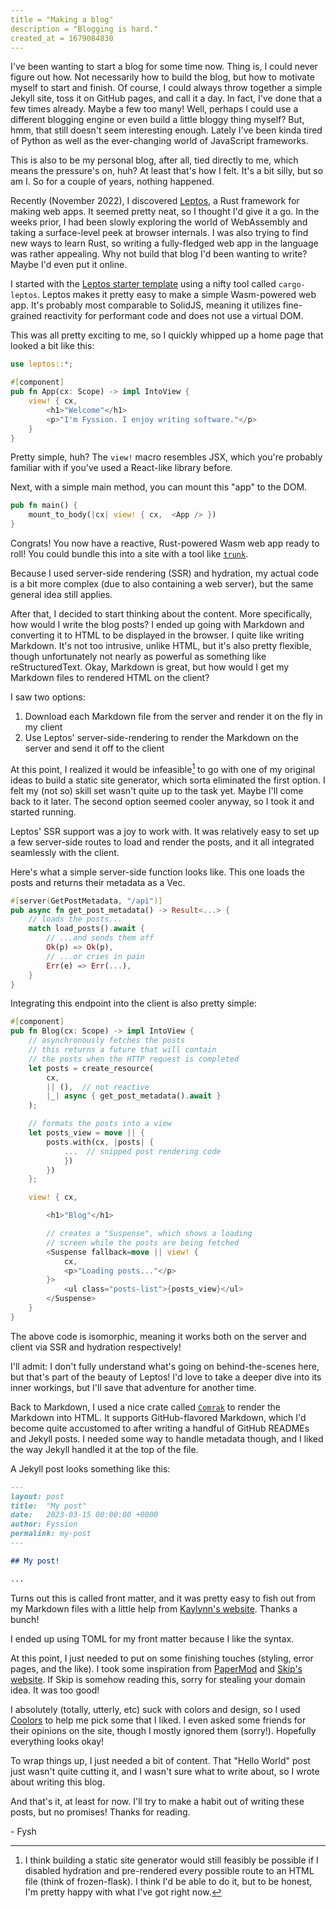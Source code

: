 ```yaml
---
title = "Making a blog"
description = "Blogging is hard."
created_at = 1679084830
---
```


I've been wanting to start a blog for some time now.
Thing is, I could never figure out how.
Not necessarily how to build the blog, but how to motivate myself to start and finish.
Of course, I could always throw together a simple Jekyll site, toss it on GitHub pages, and call it a day.
In fact, I've done that a few times already. Maybe a few too many!
Well, perhaps I could use a different blogging engine or even build a little bloggy thing myself?
But, hmm, that still doesn't seem interesting enough.
Lately I've been kinda tired of Python as well as the ever-changing world of JavaScript frameworks.

This is also to be my personal blog, after all, tied directly to me,
which means the pressure's on, huh? At least that's how I felt.
It's a bit silly, but so am I. So for a couple of years, nothing happened.

Recently (November 2022), I discovered [Leptos][leptos], a Rust framework for making web apps.
It seemed pretty neat, so I thought I'd give it a go.
In the weeks prior, I had been slowly exploring the world of WebAssembly and taking a surface-level peek at browser internals.
I was also trying to find new ways to learn Rust, so writing a fully-fledged web app in the language was rather appealing.
Why not build that blog I'd been wanting to write?
Maybe I'd even put it online.

I started with the [Leptos starter template][leptos-starter] using a nifty tool called `cargo-leptos`.
Leptos makes it pretty easy to make a simple Wasm-powered web app.
It's probably most comparable to SolidJS, meaning it utilizes fine-grained reactivity for performant code
and does not use a virtual DOM.

This was all pretty exciting to me,
so I quickly whipped up a home page that looked a bit like this:

```rust
use leptos::*;

#[component]
pub fn App(cx: Scope) -> impl IntoView {
    view! { cx,
        <h1>"Welcome"</h1>
        <p>"I'm Fyssion. I enjoy writing software."</p>
    }
}
```

Pretty simple, huh?
The `view!` macro resembles JSX,
which you're probably familiar with if you've used a React-like library before.

Next, with a simple main method, you can mount this "app" to the DOM.

```rust
pub fn main() {
    mount_to_body(|cx| view! { cx,  <App /> })
}
```

Congrats! You now have a reactive, Rust-powered Wasm web app ready to roll!
You could bundle this into a site with a tool like [`trunk`][trunk].

Because I used server-side rendering (SSR) and hydration,
my actual code is a bit more complex (due to also containing a web server),
but the same general idea still applies.

After that, I decided to start thinking about the content.
More specifically, how would I write the blog posts?
I ended up going with Markdown and converting it to HTML to be displayed in the browser.
I quite like writing Markdown.
It's not too intrusive, unlike HTML, but it's also pretty flexible,
though unfortunately not nearly as powerful as something like reStructuredText.
Okay, Markdown is great, but how would I get my Markdown files to rendered HTML on the client?

I saw two options:

1. Download each Markdown file from the server and render it on the fly in my client
1. Use Leptos' server-side-rendering to render the Markdown on the server and send it off to the client

At this point, I realized it would be infeasible[^1] to go with one of my original ideas
to build a static site generator, which sorta eliminated the first option.
I felt my (not so) skill set wasn't quite up to the task yet.
Maybe I'll come back to it later.
The second option seemed cooler anyway, so I took it and started running.

Leptos' SSR support was a joy to work with.
It was relatively easy to set up a few server-side routes to load and render the posts,
and it all integrated seamlessly with the client.

Here's what a simple server-side function looks like.
This one loads the posts and returns their metadata as a Vec.

```rust
#[server(GetPostMetadata, "/api")]
pub async fn get_post_metadata() -> Result<...> {
    // loads the posts...
    match load_posts().await {
        // ...and sends them off
        Ok(p) => Ok(p),
        // ...or cries in pain
        Err(e) => Err(...),
    }
}
```

Integrating this endpoint into the client is also pretty simple:

```rust
#[component]
pub fn Blog(cx: Scope) -> impl IntoView {
    // asynchronously fetches the posts
    // this returns a future that will contain
    // the posts when the HTTP request is completed
    let posts = create_resource(
        cx,
        || (),  // not reactive
        |_| async { get_post_metadata().await }
    );

    // formats the posts into a view
    let posts_view = move || {
        posts.with(cx, |posts| {
            ...  // snipped post rendering code
            })
        })
    };

    view! { cx,

        <h1>"Blog"</h1>

        // creates a "Suspense", which shows a loading
        // screen while the posts are being fetched
        <Suspense fallback=move || view! {
            cx,
            <p>"Loading posts..."</p>
        }>
            <ul class="posts-list">{posts_view}</ul>
        </Suspense>
    }
}
```

The above code is isomorphic,
meaning it works both on the server and client via SSR and hydration respectively!

I'll admit: I don't fully understand what's going on behind-the-scenes here,
but that's part of the beauty of Leptos!
I'd love to take a deeper dive into its inner workings,
but I'll save that adventure for another time.

Back to Markdown, I used a nice crate called [`Comrak`][comrak] to render the Markdown into HTML.
It supports GitHub-flavored Markdown, which I'd become quite accustomed to after
writing a handful of GitHub READMEs and Jekyll posts.
I needed some way to handle metadata though, and I liked the way Jekyll handled it at the top of the file.

A Jekyll post looks something like this:

```markdown
---
layout: post
title:  "My post"
date:   2023-03-15 00:00:00 +0000
author: Fyssion
permalink: my-post
---

## My post!

...
```

Turns out this is called front matter, and it was pretty easy to fish out
from my Markdown files with a little help from
[Kaylynn's website][kaylynn].
Thanks a bunch!

I ended up using TOML for my front matter because I like the syntax.

At this point, I just needed to put on some finishing touches (styling, error pages, and the like).
I took some inspiration from [PaperMod][papermod] and [Skip's website][skip].
If Skip is somehow reading this, sorry for stealing your domain idea. It was too good!

I absolutely (totally, utterly, etc) suck with colors and design,
so I used [Coolors][coolors] to help me pick some that I liked.
I even asked some friends for their opinions on the site, though I mostly ignored them (sorry!).
Hopefully everything looks okay!

To wrap things up, I just needed a bit of content.
That "Hello World" post just wasn't quite cutting it,
and I wasn't sure what to write about, so I wrote about writing this blog.

And that's it, at least for now.
I'll try to make a habit out of writing these posts,
but no promises!
Thanks for reading.

\- Fysh

[^1]: I think building a static site generator would still feasibly be possible if
    I disabled hydration and pre-rendered every possible route to an HTML file
    (think of frozen-flask).
    I think I'd be able to do it, but to be honest,
    I'm pretty happy with what I've got right now.

[leptos]: https://github.com/leptos-rs/leptos
[leptos-starter]: https://github.com/leptos-rs/start
[trunk]: https://trunkrs.dev/
[comrak]: https://crates.io/crates/comrak
[kaylynn]: https://github.com/kaylynn234/website
[papermod]: https://github.com/adityatelange/hugo-PaperMod
[skip]: https://slice.zone
[coolors]: https://coolors.co
